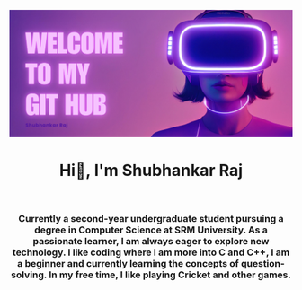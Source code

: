 ![Loading](https://github.com/shubhankarraj40/shubhankarraj40/blob/main/Github%20Readme%20photo.jpg)
<h1 align = "center" > Hi👋, I'm Shubhankar Raj </h1> <br/> 
<h3 align = "center">Currently a second-year undergraduate student pursuing a degree in Computer Science at SRM University. As a passionate learner, I am always eager to explore new technology. I like coding where I am more into C and C++, I am a beginner and currently learning the concepts of question-solving.
In my free time, I like playing Cricket and other games. </h3>

<!--
**shubhankarraj40/shubhankarraj40** is a ✨ _special_ ✨ repository because its `README.md` (this file) appears on your GitHub profile.

Here are some ideas to get you started:

- 🔭 I’m currently working on ...
- 🌱 I’m currently learning ...
- 👯 I’m looking to collaborate on ...
- 🤔 I’m looking for help with ...
- 💬 Ask me about ...
- 📫 How to reach me: ...
- 😄 Pronouns: ...
- ⚡ Fun fact: ...
-->
